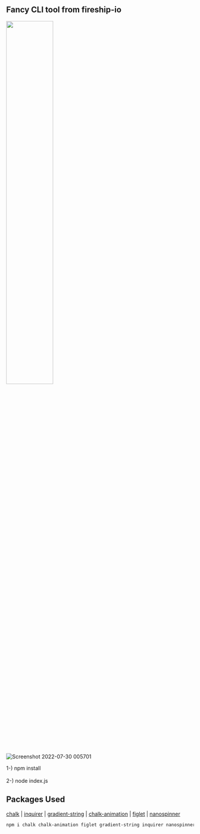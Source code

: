 ## Fancy CLI tool from fireship-io
<a href="#"><img width="50%" height="auto" src="https://upload.wikimedia.org/wikipedia/commons/d/db/Npm-logo.svg" height="100px"/></a>
<br/>  
![Screenshot 2022-07-30 005701](https://user-images.githubusercontent.com/62745858/181848239-543081c1-6c71-4ea5-b901-9c069660a7e5.png)

1-) npm install
<br/>  
2-) node index.js

## Packages Used

[chalk](https://github.com/chalk/chalk) | 
[inquirer](https://github.com/SBoudrias/Inquirer.js) |
[gradient-string](https://github.com/bokub/gradient-string) |
[chalk-animation](https://github.com/bokub/chalk-animation) |
[figlet](https://github.com/patorjk/figlet.js) |
[nanospinner](https://github.com/usmanyunusov/nanospinner)


```sh
npm i chalk chalk-animation figlet gradient-string inquirer nanospinner
```
